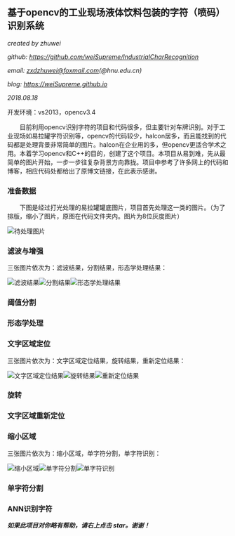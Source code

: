 ## 基于opencv的工业现场液体饮料包装的字符（喷码）识别系统		

*created by zhuwei*			

*github: https://github.com/weiSupreme/IndustrialCharRecognition*				

*email: zxdzhuwei@foxmail.com(@hnu.edu.cn)*			

*blog: https://weiSupreme.github.io*			

*2018.08.18*			

开发环境：vs2013，opencv3.4		

&emsp;&emsp;目前利用opencv识别字符的项目和代码很多，但主要针对车牌识别。对于工业现场如易拉罐字符识别等，opencv的代码较少，halcon居多，而且能找到的代码都是处理背景非常简单的图片。halcon在企业用的多，但opencv更适合学术之用。本着学习opencv和C++的目的，创建了这个项目。本项目从易到难，先从最简单的图片开始，一步一步往复杂背景方向靠拢。项目中参考了许多网上的代码和博客，相应代码处都给出了原博文链接，在此表示感谢。		

### 准备数据
&emsp;&emsp;下图是经过打光处理的易拉罐罐底图片，项目首先处理这一类的图片。（为了排版，缩小了图片，原图在代码文件夹内。图片为8位灰度图片）					

![待处理图片](https://github.com/weiSupreme/IndustrialCharRecognition/blob/master/readmeImgs/src.png)

### 滤波与增强			
三张图片依次为：滤波结果，分割结果，形态学处理结果：				

![滤波结果](https://github.com/weiSupreme/IndustrialCharRecognition/blob/master/readmeImgs/emphasize.png)![分割结果](https://github.com/weiSupreme/IndustrialCharRecognition/blob/master/readmeImgs/binary.png)![形态学处理结果](https://github.com/weiSupreme/IndustrialCharRecognition/blob/master/readmeImgs/morphalogy.png)			

### 阈值分割				


### 形态学处理			


### 文字区域定位			
三张图片依次为：文字区域定位结果，旋转结果，重新定位结果：				

![文字区域定位结果](https://github.com/weiSupreme/IndustrialCharRecognition/blob/master/readmeImgs/findCharRotated.png)![旋转结果](https://github.com/weiSupreme/IndustrialCharRecognition/blob/master/readmeImgs/rotated.png)![重新定位结果](https://github.com/weiSupreme/IndustrialCharRecognition/blob/master/readmeImgs/findChar.png)			

### 旋转			


### 文字区域重新定位			


### 缩小区域			
三张图片依次为：缩小区域，单字符分割，单字符识别：				

![缩小区域](https://github.com/weiSupreme/IndustrialCharRecognition/blob/master/readmeImgs/reduced.png)![单字符分割](https://github.com/weiSupreme/IndustrialCharRecognition/blob/master/readmeImgs/singleChar.png)![单字符识别](https://github.com/weiSupreme/IndustrialCharRecognition/blob/master/readmeImgs/recognition.png)			


### 单字符分割			


### ANN识别字符				

***如果此项目对你略有帮助，请右上点击 star。谢谢！***


